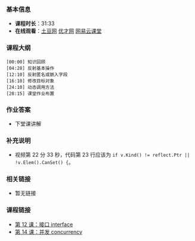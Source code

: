 <!--
author: Vincent Tian
head: http://blog.tianpl.com/blog/img/avatar_640_640.jpeg
date: 2016-02-13
title: 第 13 课：反射 reflection
tags: go语言,programing
category: go编程基础
status: publish
summary: 《Go编程基础》是一套针对 Google 出品的 Go 语言的视频语音教程，主要面向新手级别的学习者。
-->

### 基本信息

- **课程时长**：31:33
- **在线观看**：[土豆网](http://www.tudou.com/programs/view/luV8Do0Szqw/) [优才网](http://www.ucai.cn/course/chapter/69/3259/4707) [网易云课堂](http://study.163.com/course/courseLearn.htm?courseId=306002#/learn/video?lessonId=421024&courseId=306002)

### 课程大纲

	[00:00] 知识回顾
	[04:28] 反射基本操作
	[12:10] 反射匿名或嵌入字段
	[16:10] 修改目标对象
	[24:10] 动态调用方法
	[28:15] 课堂作业布置
	
### 作业答案

- 下堂课讲解

### 补充说明

- 视频第 22 分 33 秒，代码第 23 行应该为 `if v.Kind() != reflect.Ptr || !v.Elem().CanSet() {`。

### 相关链接

- 暂无链接

### 课程链接

- [第 12 课：接口 interface](lecture12.html)
- [第 14 课：并发 concurrency](lecture14.html)

